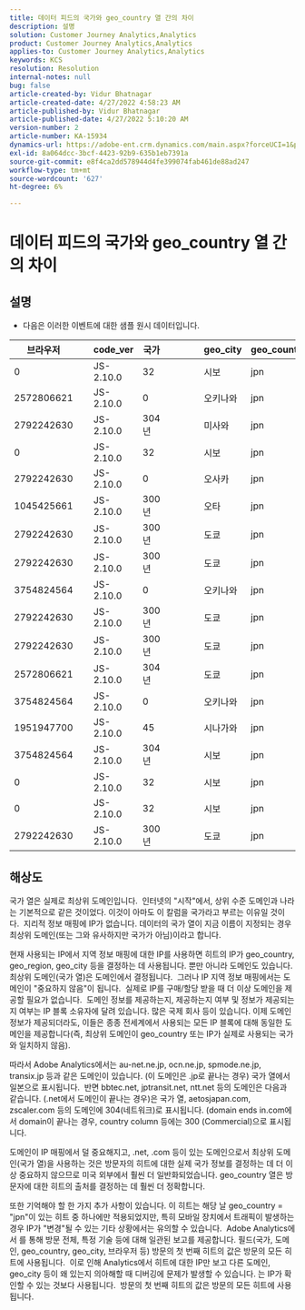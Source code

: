 ```yaml
---
title: 데이터 피드의 국가와 geo_country 열 간의 차이
description: 설명
solution: Customer Journey Analytics,Analytics
product: Customer Journey Analytics,Analytics
applies-to: Customer Journey Analytics,Analytics
keywords: KCS
resolution: Resolution
internal-notes: null
bug: false
article-created-by: Vidur Bhatnagar
article-created-date: 4/27/2022 4:58:23 AM
article-published-by: Vidur Bhatnagar
article-published-date: 4/27/2022 5:10:20 AM
version-number: 2
article-number: KA-15934
dynamics-url: https://adobe-ent.crm.dynamics.com/main.aspx?forceUCI=1&pagetype=entityrecord&etn=knowledgearticle&id=d82587a9-e6c5-ec11-a7b6-0022480a10ee
exl-id: 8a064dcc-3bcf-4423-92b9-635b1eb7391a
source-git-commit: e8f4ca2dd578944d4fe399074fab461de88ad247
workflow-type: tm+mt
source-wordcount: '627'
ht-degree: 6%

---
```


# 데이터 피드의 국가와 geo_country 열 간의 차이

## 설명


- 다음은 이러한 이벤트에 대한 샘플 원시 데이터입니다.



| 브라우저 |   | code_ver | 국가 |   |   |   | geo_city | geo_country |   |   |   |   |
| --- | --- | --- | --- | --- | --- | --- | --- | --- | --- | --- | --- | --- |
| 0 |   | JS-2.10.0 | 32 |   |   |   | 시보 | jpn |   |   |   |   |
| 2572806621 |   | JS-2.10.0 | 0 |   |   |   | 오키나와 | jpn |   |   |   |   |
| 2792242630 |   | JS-2.10.0 | 304년 |   |   |   | 미사와 | jpn |   |   |   |   |
| 0 |   | JS-2.10.0 | 32 |   |   |   | 시보 | jpn |   |   |   |   |
| 2792242630 |   | JS-2.10.0 | 0 |   |   |   | 오사카 | jpn |   |   |   |   |
| 1045425661 |   | JS-2.10.0 | 300년 |   |   |   | 오타 | jpn |   |   |   |   |
| 2792242630 |   | JS-2.10.0 | 300년 |   |   |   | 도쿄 | jpn |   |   |   |   |
| 2792242630 |   | JS-2.10.0 | 300년 |   |   |   | 도쿄 | jpn |   |   |   |   |
| 3754824564 |   | JS-2.10.0 | 0 |   |   |   | 오키나와 | jpn |   |   |   |   |
| 2792242630 |   | JS-2.10.0 | 300년 |   |   |   | 도쿄 | jpn |   |   |   |   |
| 2792242630 |   | JS-2.10.0 | 300년 |   |   |   | 도쿄 | jpn |   |   |   |   |
| 2572806621 |   | JS-2.10.0 | 304년 |   |   |   | 도쿄 | jpn |   |   |   |   |
| 3754824564 |   | JS-2.10.0 | 0 |   |   |   | 오키나와 | jpn |   |   |   |   |
| 1951947700 |   | JS-2.10.0 | 45 |   |   |   | 시나가와 | jpn |   |   |   |   |
| 3754824564 |   | JS-2.10.0 | 304년 |   |   |   | 시보 | jpn |   |   |   |   |
| 0 |   | JS-2.10.0 | 32 |   |   |   | 시보 | jpn |   |   |   |   |
| 0 |   | JS-2.10.0 | 32 |   |   |   | 시보 | jpn |   |   |   |   |
| 2792242630 |   | JS-2.10.0 | 300년 |   |   |   | 도쿄 | jpn |   |   |   |   |





## 해상도


국가 열은 실제로 최상위 도메인입니다.  인터넷의 &quot;시작&quot;에서, 상위 수준 도메인과 나라는 기본적으로 같은 것이었다. 이것이 아마도 이 칼럼을 국가라고 부르는 이유일 것이다.  지리적 정보 매핑에 IP가 없습니다. 데이터의 국가 열이 지금 이름이 지정되는 경우 최상위 도메인(또는 그와 유사하지만 국가가 아님)이라고 합니다.

현재 사용되는 IP에서 지역 정보 매핑에 대한 IP를 사용하면 히트의 IP가 geo_country, geo_region, geo_city 등을 결정하는 데 사용됩니다. 뿐만 아니라 도메인도 있습니다.  최상위 도메인(국가 열)은 도메인에서 결정됩니다.  그러나 IP 지역 정보 매핑에서는 도메인이 &quot;중요하지 않음&quot;이 됩니다.  실제로 IP를 구매/할당 받을 때 더 이상 도메인을 제공할 필요가 없습니다.  도메인 정보를 제공하는지, 제공하는지 여부 및 정보가 제공되는지 여부는 IP 블록 소유자에 달려 있습니다. 많은 국제 회사 등이 있습니다. 이제 도메인 정보가 제공되더라도, 이들은 종종 전세계에서 사용되는 모든 IP 블록에 대해 동일한 도메인을 제공합니다(즉, 최상위 도메인이 geo_country 또는 IP가 실제로 사용되는 국가와 일치하지 않음).

따라서 Adobe Analytics에서는 au-net.ne.jp, ocn.ne.jp, spmode.ne.jp, transix.jp 등과 같은 도메인이 있습니다. (이 도메인은 .jp로 끝나는 경우) 국가 열에서 일본으로 표시됩니다.  반면 bbtec.net, jptransit.net, ntt.net 등의 도메인은 다음과 같습니다. (.net에서 도메인이 끝나는 경우)은 국가 열, aetosjapan.com, zscaler.com 등의 도메인에 304(네트워크)로 표시됩니다. (domain ends in.com에서 domain이 끝나는 경우, country column 등에는 300 (Commercial)으로 표시됩니다.

도메인이 IP 매핑에서 덜 중요해지고, .net, .com 등이 있는 도메인으로서 최상위 도메인(국가 열)을 사용하는 것은 방문자의 히트에 대한 실제 국가 정보를 결정하는 데 더 이상 중요하지 않으므로 미국 외부에서 훨씬 더 일반화되었습니다. geo_country 열은 방문자에 대한 히트의 출처를 결정하는 데 훨씬 더 정확합니다.

또한 기억해야 할 한 가지 추가 사항이 있습니다. 이 히트는 해당 날 geo_country = &quot;jpn&quot;이 있는 히트 중 하나에만 적용되었지만, 특히 모바일 장치에서 트래픽이 발생하는 경우 IP가 &quot;변경&quot;될 수 있는 기타 상황에서는 유의할 수 있습니다.  Adobe Analytics에서 를 통해 방문 전체, 특정 기술 등에 대해 일관된 보고를 제공합니다. 필드(국가, 도메인, geo_country, geo_city, 브라우저 등) 방문의 첫 번째 히트의 값은 방문의 모든 히트에 사용됩니다.  이로 인해 Analytics에서 히트에 대한 IP만 보고 다른 도메인, geo_city 등이 왜 있는지 의아해할 때 디버깅에 문제가 발생할 수 있습니다. 는 IP가 확인할 수 있는 것보다 사용됩니다.  방문의 첫 번째 히트의 값은 방문의 모든 히트에 사용됩니다.
